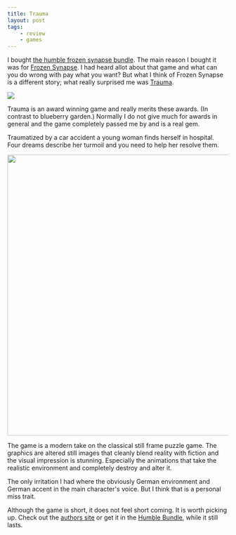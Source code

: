 ```yaml
---
title: Trauma
layout: post
tags:
    - review
    - games
---
```


I bought [the humble frozen synapse bundle][1]. The main reason I bought it was 
for [Frozen Synapse][2]. I had heard allot about that game and what can you do
wrong with pay what you want? But what I think of Frozen Synapse is a different
story; what really surprised me was [Trauma][3].

<img src="/media/trauma2.jpg" />

Trauma is an award winning game and really merits these awards. (In contrast to
blueberry garden.) Normally I do not give much for awards in general and the 
game completely passed me by and is a real gem. 

<!--more-->

Traumatized by a car accident a young woman finds herself in hospital. Four
dreams describe her turmoil and you need to help her resolve them. 

<img src="/media/trauma1.jpg" width="640" />

The game is a modern take on the classical still frame puzzle game. The graphics
are altered still images that cleanly blend reality with fiction and the visual 
impression is stunning. Especially the animations that take the realistic 
environment and completely destroy and alter it.

The only irritation I had where the obviously German environment and German 
accent in the main character's voice. But I think that is a personal miss trait.

<div class="yt-embed" data-video="AHWSJiJUWEc" data-thumbnail="https://i.ytimg.com/vi/AHWSJiJUWEc/hqdefault.jpg"></div>

Although the game is short, it does not feel short coming. It is worth picking 
up. Check out the [authors site][3] or get it in the [Humble Bundle][1], while it still 
lasts. 

[1]: http://www.humblebundle.com/
[2]: http://www.frozensynapse.com/
[3]: http://www.traumagame.com/
[4]: http://eriksvedang.com/blueberrygarden/
